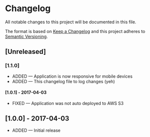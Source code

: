 # Changelog
All notable changes to this project will be documented in this file.

The format is based on [Keep a Changelog](http://keepachangelog.com/en/1.0.0/)
and this project adheres to [Semantic Versioning](http://semver.org/spec/v2.0.0.html).

## [Unreleased]

### [1.1.0]
 * ADDED — Application is now responsive for mobile devices
 * ADDED — This changelog file to log changes (yeh)

#### [1.0.1] - 2017-04-03
 * FIXED — Application was not auto deployed to AWS S3

## [1.0.0] - 2017-04-03
 * ADDED — Initial release
 

 
 
